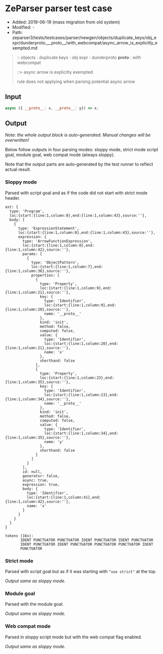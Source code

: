 # ZeParser parser test case

- Added: 2019-06-19 (mass migration from old system)
- Modified: -
- Path: zeparser3/tests/testcases/parser/newgen/objects/duplicate_keys/obj_expr/dunderproto___proto__/with_webcompat/async_arrow_is_explicitly_exempted.md

> :: objects : duplicate keys : obj expr : dunderproto __proto__ : with webcompat
>
> ::> async arrow is explicitly exempted
>
> rule does not applying when parsing potential async arrow

## Input

`````js
async ({ __proto__: x, __proto__: y}) => x;
`````

## Output

_Note: the whole output block is auto-generated. Manual changes will be overwritten!_

Below follow outputs in four parsing modes: sloppy mode, strict mode script goal, module goal, web compat mode (always sloppy).

Note that the output parts are auto-generated by the test runner to reflect actual result.

### Sloppy mode

Parsed with script goal and as if the code did not start with strict mode header.

`````
ast: {
  type: 'Program',
  loc:{start:{line:1,column:0},end:{line:1,column:43},source:''},
  body: [
    {
      type: 'ExpressionStatement',
      loc:{start:{line:1,column:0},end:{line:1,column:43},source:''},
      expression: {
        type: 'ArrowFunctionExpression',
        loc:{start:{line:1,column:0},end:{line:1,column:42},source:''},
        params: [
          {
            type: 'ObjectPattern',
            loc:{start:{line:1,column:7},end:{line:1,column:36},source:''},
            properties: [
              {
                type: 'Property',
                loc:{start:{line:1,column:9},end:{line:1,column:21},source:''},
                key: {
                  type: 'Identifier',
                  loc:{start:{line:1,column:9},end:{line:1,column:20},source:''},
                  name: '__proto__'
                },
                kind: 'init',
                method: false,
                computed: false,
                value: {
                  type: 'Identifier',
                  loc:{start:{line:1,column:20},end:{line:1,column:21},source:''},
                  name: 'x'
                },
                shorthand: false
              },
              {
                type: 'Property',
                loc:{start:{line:1,column:23},end:{line:1,column:35},source:''},
                key: {
                  type: 'Identifier',
                  loc:{start:{line:1,column:23},end:{line:1,column:34},source:''},
                  name: '__proto__'
                },
                kind: 'init',
                method: false,
                computed: false,
                value: {
                  type: 'Identifier',
                  loc:{start:{line:1,column:34},end:{line:1,column:35},source:''},
                  name: 'y'
                },
                shorthand: false
              }
            ]
          }
        ],
        id: null,
        generator: false,
        async: true,
        expression: true,
        body: {
          type: 'Identifier',
          loc:{start:{line:1,column:41},end:{line:1,column:42},source:''},
          name: 'x'
        }
      }
    }
  ]
}

tokens (16x):
       IDENT PUNCTUATOR PUNCTUATOR IDENT PUNCTUATOR IDENT PUNCTUATOR
       IDENT PUNCTUATOR IDENT PUNCTUATOR PUNCTUATOR PUNCTUATOR IDENT
       PUNCTUATOR
`````

### Strict mode

Parsed with script goal but as if it was starting with `"use strict"` at the top.

_Output same as sloppy mode._

### Module goal

Parsed with the module goal.

_Output same as sloppy mode._

### Web compat mode

Parsed in sloppy script mode but with the web compat flag enabled.

_Output same as sloppy mode._
